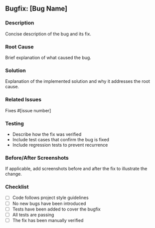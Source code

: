 ## Bugfix: [Bug Name]

### Description
Concise description of the bug and its fix.

### Root Cause
Brief explanation of what caused the bug.

### Solution
Explanation of the implemented solution and why it addresses the root cause.

### Related Issues
Fixes #[issue number]

### Testing
- Describe how the fix was verified
- Include test cases that confirm the bug is fixed
- Include regression tests to prevent recurrence

### Before/After Screenshots
If applicable, add screenshots before and after the fix to illustrate the change.

### Checklist
- [ ] Code follows project style guidelines
- [ ] No new bugs have been introduced
- [ ] Tests have been added to cover the bugfix
- [ ] All tests are passing
- [ ] The fix has been manually verified